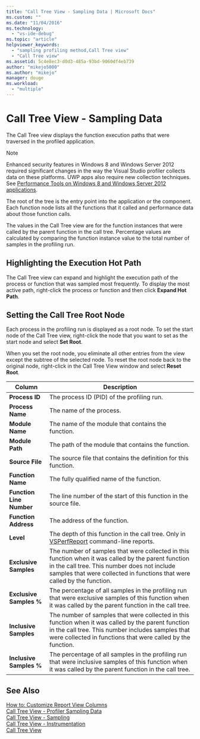 ```yaml
---
title: "Call Tree View - Sampling Data | Microsoft Docs"
ms.custom: ""
ms.date: "11/04/2016"
ms.technology: 
  - "vs-ide-debug"
ms.topic: "article"
helpviewer_keywords: 
  - "sampling profiling method,Call Tree view"
  - "Call Tree view"
ms.assetid: 5c4e8ec3-d0d3-485a-93bd-9060df4eb739
author: "mikejo5000"
ms.author: "mikejo"
manager: douge
ms.workload: 
  - "multiple"
---
```

# Call Tree View - Sampling Data
The Call Tree view displays the function execution paths that were traversed in the profiled application.  
  
> [!NOTE]
>  Enhanced security features in Windows 8 and Windows Server 2012 required significant changes in the way the Visual Studio profiler collects data on these platforms. UWP apps also require new collection techniques. See [Performance Tools on Windows 8 and Windows Server 2012 applications](../profiling/performance-tools-on-windows-8-and-windows-server-2012-applications.md).  
  
 The root of the tree is the entry point into the application or the component. Each function node lists all the functions that it called and performance data about those function calls.  
  
 The values in the Call Tree view are for the function instances that were called by the parent function in the call tree. Percentage values are calculated by comparing the function instance value to the total number of samples in the profiling run.  
  
## Highlighting the Execution Hot Path  
 The Call Tree view can expand and highlight the execution path of the process or function that was sampled most frequently. To display the most active path, right-click the process or function and then click **Expand Hot Path**.  
  
## Setting the Call Tree Root Node  
 Each process in the profiling run is displayed as a root node. To set the start node of the Call Tree view, right-click the node that you want to set as the start node and select **Set Root**.  
  
 When you set the root node, you eliminate all other entries from the view except the subtree of the selected node. To reset the root node back to the original node, right-click in the Call Tree View window and select **Reset Root**.  
  
|Column|Description|  
|------------|-----------------|  
|**Process ID**|The process ID (PID) of the profiling run.|  
|**Process Name**|The name of the process.|  
|**Module Name**|The name of the module that contains the function.|  
|**Module Path**|The path of the module that contains the function.|  
|**Source File**|The source file that contains the definition for this function.|  
|**Function Name**|The fully qualified name of the function.|  
|**Function Line Number**|The line number of the start of this function in the source file.|  
|**Function Address**|The address of the function.|  
|**Level**|The depth of this function in the call tree. Only in [VSPerfReport](../profiling/vsperfreport.md) command-line reports.|  
|**Exclusive Samples**|The number of samples that were collected in this function when it was called by the parent function in the call tree. This number does not include samples that were collected in functions that were called by the function.|  
|**Exclusive Samples %**|The percentage of all samples in the profiling run that were exclusive samples of this function when it was called by the parent function in the call tree.|  
|**Inclusive Samples**|The number of samples that were collected in this function when it was called by the parent function in the call tree. This number includes samples that were collected in functions that were called by the function.|  
|**Inclusive Samples %**|The percentage of all samples in the profiling run that were inclusive samples of this function when it was called by the parent function in the call tree.|  
  
## See Also  
 [How to: Customize Report View Columns](../profiling/how-to-customize-report-view-columns.md)   
 [Call Tree View - Profiler Sampling Data](../profiling/call-tree-view-sampling-data.md)   
 [Call Tree View - Sampling](../profiling/call-tree-view-dotnet-memory-sampling-data.md)   
 [Call Tree View - Instrumentation](../profiling/call-tree-view-dotnet-memory-instrumentation-data.md)   
 [Call Tree View](../profiling/call-tree-view-instrumentation-data.md)